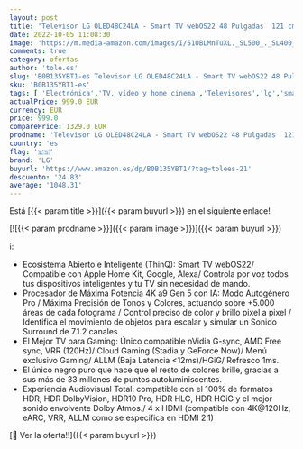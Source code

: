 ```yaml
---
layout: post
title: 'Televisor LG OLED48C24LA - Smart TV webOS22 48 Pulgadas  121 cm  4K OLED EVO  Procesador Inteligente Potencia 4K a9 Gen 5 IA  Compatible formatos HDR  HDR Dolby Vision y Dolby Atmos  TV para Gaming'
date: 2022-10-05 11:08:30
image: 'https://m.media-amazon.com/images/I/51OBLMnTuXL._SL500_._SL400_.jpg'
comments: true
category: ofertas
author: 'tole.es'
slug: 'B0B135YBT1-es Televisor LG OLED48C24LA - Smart TV webOS22 48 Pulgadas...'
sku: 'B0B135YBT1-es'
tags: [ 'Electrónica','TV, vídeo y home cinema','Televisores','lg','smart','televisor','tv','🇪🇸', ]
actualPrice: 999.0 EUR
currency: EUR
price: 999.0
comparePrice: 1329.0 EUR
prodname: 'Televisor LG OLED48C24LA - Smart TV webOS22 48 Pulgadas  121 cm  4K OLED EVO  Procesador Inteligente Potencia 4K a9 Gen 5 IA  Compatible formatos HDR  HDR Dolby Vision y Dolby Atmos  TV para Gaming'
country: 'es'
flag: '🇪🇸'
brand: 'LG'
buyurl: 'https://www.amazon.es/dp/B0B135YBT1/?tag=tolees-21'
descuento: '24.83'
average: '1048.31'
---
```


Está [{{< param title >}}]({{< param buyurl >}}) en el siguiente enlace!

[![{{< param prodname >}}]({{< param image >}})]({{< param buyurl >}})

ℹ️:

- Ecosistema Abierto e Inteligente (ThinQ): Smart TV webOS22/ Compatible con Apple Home Kit, Google, Alexa/ Controla por voz todos tus dispositivos inteligentes y tu TV sin necesidad de mando.
- Procesador de Máxima Potencia 4K a9 Gen 5 con IA: Modo Autogénero Pro / Máxima Precisión de Tonos y Colores, actuando sobre +5.000 áreas de cada fotograma / Control preciso de color y brillo pixel a pixel / Identifica el movimiento de objetos para escalar y simular un Sonido Surround de 7.1.2 canales
- El Mejor TV para Gaming: Único compatible nVidia G-sync, AMD Free sync, VRR (120Hz)/ Cloud Gaming (Stadia y GeForce Now)/ Menú exclusivo Gaming/ ALLM (Baja Latencia <12ms)/HGiG/ Refresco 1ms.
- El único negro puro que hace que el resto de colores brille, gracias a sus más de 33 millones de puntos autoluminiscentes.
- Experiencia Audiovisual Total: compatible con el 100% de formatos HDR, HDR DolbyVision, HDR10 Pro, HDR HLG, HDR HGiG y el mejor sonido envolvente Dolby Atmos./ 4 x HDMI (compatible con 4K@120Hz, eARC, VRR, ALLM como se especifica en HDMI 2.1)

[🛒 Ver la oferta!!]({{< param buyurl >}})
